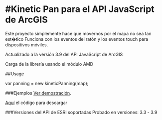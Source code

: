 #Kinetic Pan para el API JavaScript de ArcGIS
======
Este proyecto simplemente hace que movernos por el mapa no sea tan est�tico
Funciona con los eventos del ratón y los eventos touch para dispositivos móviles.

Actualizado a la versión 3.9 del API JavaScript de ArcGIS

Carga de la librería usando el módulo AMD 

##Usage

var panning = new kineticPanning(map);

###Ejemplos
[Ver demostración](http://91.121.152.137/apps/kineticPanning/).

[Aquí](https://github.com/saik003/Apps-JavaScript/tree/master/kineticPanning) el código para descargar  

###Versiones del API de ESRI soportadas
Probado en versiones: 3.3 - 3.9
